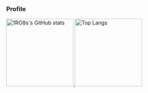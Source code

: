 ### Profile
<p>
  <a href="https://github.com/1ro8s/1ro8s">
    <img
         src="https://github-readme-stats.vercel.app/api?username=1ro8s&amp;show_icons=true"
         alt="1RO8s's GitHub stats"
         style="height: 180px;">
  </a>
  <a href="https://github.com/1ro8s/1ro8s">
    <img 
         src="https://github-readme-stats.vercel.app/api/top-langs/?username=1RO8s&layout=compact"
         alt="Top Langs"
         style="height: 180px;">
  </a>
</p>

<!--
**1RO8s/1RO8s** is a ✨ _special_ ✨ repository because its `README.md` (this file) appears on your GitHub profile.

Here are some ideas to get you started:

- 🔭 I’m currently working on ...
- 🌱 I’m currently learning ...
- 👯 I’m looking to collaborate on ...
- 🤔 I’m looking for help with ...
- 💬 Ask me about ...
- 📫 How to reach me: ...
- 😄 Pronouns: ...
- ⚡ Fun fact: ...
-->
